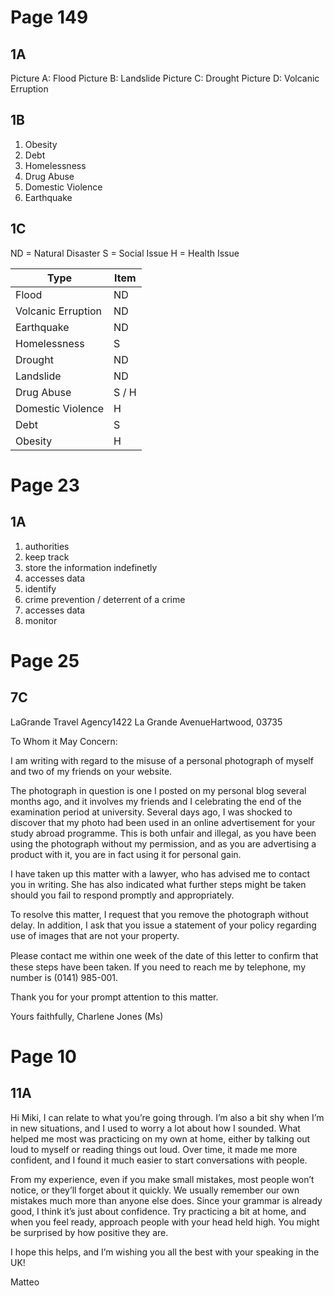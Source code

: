 # Page 149
## 1A
Picture A: Flood
Picture B: Landslide
Picture C: Drought
Picture D: Volcanic Erruption

## 1B
1. Obesity
2. Debt
3. Homelessness
4. Drug Abuse
5. Domestic Violence
6. Earthquake

## 1C

ND = Natural Disaster
S = Social Issue
H = Health Issue

| Type               | Item  |
|--------------------|-------|
| Flood              | ND    |
| Volcanic Erruption | ND    |
| Earthquake         | ND    |
| Homelessness       | S     |
| Drought            | ND    |
| Landslide          | ND    |
| Drug Abuse         | S / H |
| Domestic Violence  | H     |
| Debt               | S     |
| Obesity            | H     |

# Page 23
## 1A
1. authorities
2. keep track
3. store the information indefinetly
4. accesses data
5. identify
6. crime prevention / deterrent of a crime
7. accesses data
8. monitor

# Page 25
## 7C

LaGrande Travel Agency1422 La Grande AvenueHartwood, 03735 

To Whom it May Concern:

I am writing with regard to the misuse of a personal photograph of myself and two of my friends on your website.

The photograph in question is one I posted on my personal blog several months ago, and it involves my friends and I celebrating the end of the examination period at university. Several days ago, I was shocked to discover that my photo had been used in an online advertisement for your study abroad programme. This is both unfair and illegal, as you have been using the photograph without my permission, and as you are advertising a product with it, you are in fact using it for personal gain.

I have taken up this matter with a lawyer, who has advised me to contact you in writing. She has also indicated what further steps might be taken should you fail to respond promptly and appropriately. 

To resolve this matter, I request that you remove the photograph without delay. In addition, I ask that you issue a statement of your policy regarding use of images that are not your property.

Please contact me within one week of the date of this letter to conﬁrm that these steps have been taken. If you need to reach me by telephone, my number is (0141) 985-001.

Thank you for your prompt attention to this matter.

Yours faithfully,
Charlene Jones (Ms)

# Page 10
## 11A

Hi Miki,
I can relate to what you’re going through. I’m also a bit shy when I’m in new situations, and I used to worry a lot about how I sounded. What helped me most was practicing on my own at home, either by talking out loud to myself or reading things out loud. Over time, it made me more confident, and I found it much easier to start conversations with people.

From my experience, even if you make small mistakes, most people won’t notice, or they’ll forget about it quickly. We usually remember our own mistakes much more than anyone else does. Since your grammar is already good, I think it’s just about confidence. Try practicing a bit at home, and when you feel ready, approach people with your head held high. You might be surprised by how positive they are.

I hope this helps, and I’m wishing you all the best with your speaking in the UK!

Matteo

